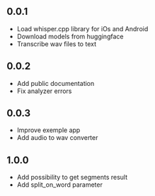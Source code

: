 ## 0.0.1

* Load whisper.cpp library for iOs and Android
* Download models from huggingface
* Transcribe wav files to text

## 0.0.2

* Add public documentation
* Fix analyzer errors

## 0.0.3

* Improve exemple app
* Add audio to wav converter

## 1.0.0

* Add possibility to get segments result
* Add split_on_word parameter
